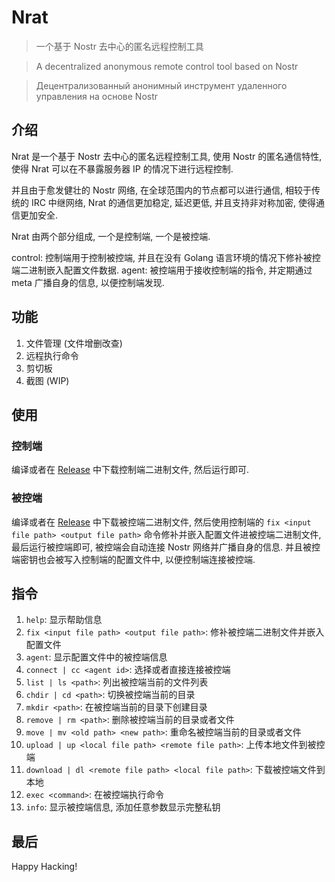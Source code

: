 # Nrat

> 一个基于 Nostr 去中心的匿名远程控制工具

> A decentralized anonymous remote control tool based on Nostr

> Децентрализованный анонимный инструмент удаленного управления на основе Nostr

## 介绍

Nrat 是一个基于 Nostr 去中心的匿名远程控制工具, 使用 Nostr 的匿名通信特性, 使得 Nrat 可以在不暴露服务器 IP 的情况下进行远程控制.

并且由于愈发健壮的 Nostr 网络, 在全球范围内的节点都可以进行通信, 相较于传统的 IRC 中继网络, Nrat 的通信更加稳定, 延迟更低, 并且支持非对称加密, 使得通信更加安全.

Nrat 由两个部分组成, 一个是控制端, 一个是被控端.

control: 控制端用于控制被控端, 并且在没有 Golang 语言环境的情况下修补被控端二进制嵌入配置文件数据.
agent: 被控端用于接收控制端的指令, 并定期通过 meta 广播自身的信息, 以便控制端发现.

## 功能

1. 文件管理 (文件增删改查)
2. 远程执行命令
3. 剪切板
4. 截图 (WIP)

## 使用

### 控制端

编译或者在 [Release](https://github.com/ClarkQAQ/nrat/releases) 中下载控制端二进制文件, 然后运行即可.

### 被控端

编译或者在 [Release](https://github.com/ClarkQAQ/nrat/releases) 中下载被控端二进制文件, 然后使用控制端的 `fix <input file path> <output file path>` 命令修补并嵌入配置文件进被控端二进制文件, 最后运行被控端即可, 被控端会自动连接 Nostr 网络并广播自身的信息. 并且被控端密钥也会被写入控制端的配置文件中, 以便控制端连接被控端.

## 指令

1. `help`: 显示帮助信息
2. `fix <input file path> <output file path>`: 修补被控端二进制文件并嵌入配置文件
3. `agent`: 显示配置文件中的被控端信息
4. `connect | cc <agent id>`: 选择或者直接连接被控端
5. `list | ls <path>`: 列出被控端当前的文件列表
6. `chdir | cd <path>`: 切换被控端当前的目录
7. `mkdir <path>`: 在被控端当前的目录下创建目录
8. `remove | rm <path>`: 删除被控端当前的目录或者文件
9. `move | mv <old path> <new path>`: 重命名被控端当前的目录或者文件
10. `upload | up <local file path> <remote file path>`: 上传本地文件到被控端
11. `download | dl <remote file path> <local file path>`: 下载被控端文件到本地
12. `exec <command>`: 在被控端执行命令
13. `info`: 显示被控端信息, 添加任意参数显示完整私钥

## 最后

Happy Hacking!
